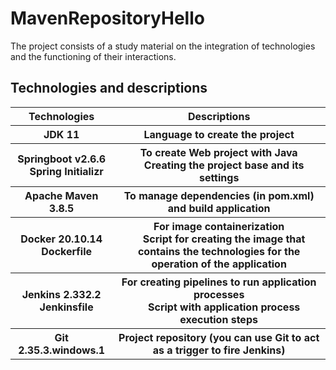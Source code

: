 # MavenRepositoryHello
The project consists of a study material on the integration of technologies and the functioning of their interactions.
</br>

## Technologies and descriptions
<table>
  <tr>
    <th>Technologies</th><th>Descriptions</th>
  </tr>
  <tr>
    <th>JDK 11</th>   <th>Language to create the project</th>
  </tr>
  <tr>
    <th>Springboot v2.6.6</br>&emsp;Spring Initializr</th>   <th>To create Web project with Java</br>&emsp;Creating the project base and its settings</th>
  </tr>
  <tr>
    <th>Apache Maven 3.8.5</th>   <th>To manage dependencies (in pom.xml) and build application</th>
  </tr>
  <tr>
    <th>Docker 20.10.14</br>&emsp;Dockerfile</th>   <th>For image containerization</br>&emsp;Script for creating the image that contains the technologies for the operation of the application</th>
  </tr>
  <tr>
    <th>Jenkins 2.332.2</br>&emsp;Jenkinsfile</th>   <th>For creating pipelines to run application processes</br>&emsp;Script with application process execution steps</th>
  </tr>
  <tr>
    <th>Git 2.35.3.windows.1</th>   <th>Project repository (you can use Git to act as a trigger to fire Jenkins)</th>
  </tr>
</table>
